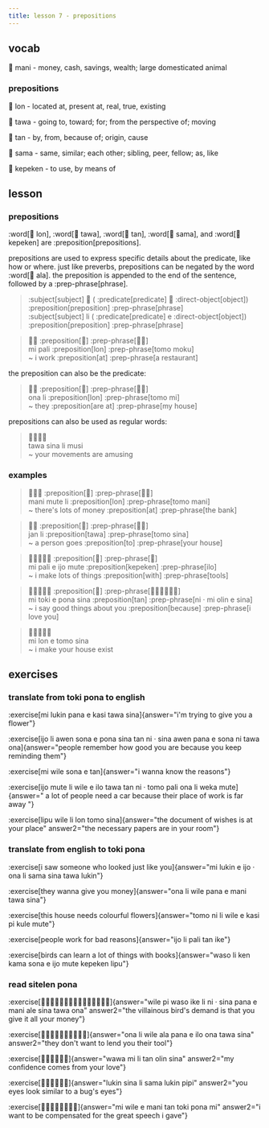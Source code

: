 ```yaml
---
title: lesson 7 - prepositions
---
```

## vocab
󱤲 mani - money, cash, savings, wealth; large domesticated animal

### prepositions
󱤬 lon - located at, present at, real, true, existing

󱥩 tawa - going to, toward; for; from the perspective of; moving

󱥧 tan - by, from, because of; origin, cause

󱥖 sama - same, similar; each other; sibling, peer, fellow; as, like

󱤙 kepeken - to use, by means of

## lesson
### prepositions
:word[󱤬 lon], :word[󱥩 tawa], :word[󱥧 tan], :word[󱥖 sama], and :word[󱤙 kepeken] are :preposition[prepositions].

prepositions are used to express specific details about the predicate, like how or where. just like preverbs, prepositions can be negated by the word :word[󱤂 ala]. the preposition is appended to the end of the sentence, followed by a :prep-phrase[phrase].

> :subject[subject] 󱤧 ( :predicate[predicate] 󱤉 :direct-object[object]) :preposition[preposition] :prep-phrase[phrase] \
> :subject[subject] li ( :predicate[predicate] e :direct-object[object]) :preposition[preposition] :prep-phrase[phrase]

> 󱤴󱥉 :preposition[󱤬] :prep-phrase[󱥭󱤶] \
> mi pali :preposition[lon] :prep-phrase[tomo moku] \
> ~ i work :preposition[at] :prep-phrase[a restaurant]

the preposition can also be the predicate:

> 󱥆󱤧 :preposition[󱤬] :prep-phrase[󱥭󱤴] \
> ona li :preposition[lon] :prep-phrase[tomo mi] \
> ~ they :preposition[are at] :prep-phrase[my house]

prepositions can also be used as regular words:

> 󱥩󱥞󱤧󱤻 \
> tawa sina li musi \
> ~ your movements are amusing

### examples
> 󱤲󱤼󱤧 :preposition[󱤬] :prep-phrase[󱥭󱤲] \
> mani mute li :preposition[lon] :prep-phrase[tomo mani] \
> ~ there's lots of money :preposition[at] :prep-phrase[the bank]

> 󱤑󱤧 :preposition[󱥩] :prep-phrase[󱥭󱥞] \
> jan li :preposition[tawa] :prep-phrase[tomo sina] \
> ~ a person goes :preposition[to] :prep-phrase[your house]

> 󱤴󱥉󱤉󱤌󱤼 :preposition[󱤙] :prep-phrase[󱤎] \
> mi pali e ijo mute :preposition[kepeken] :prep-phrase[ilo] \
> ~ i make lots of things :preposition[with] :prep-phrase[tools]

> 󱤴󱥬󱤉󱥔󱥞 :preposition[󱥧] :prep-phrase[󱥁󱦜󱤴󱥅󱤉󱥞] \
> mi toki e pona sina :preposition[tan] :prep-phrase[ni · mi olin e sina] \
> ~ i say good things about you :preposition[because] :prep-phrase[i love you]

> 󱤴󱤬󱤉󱥭󱥞 \
> mi lon e tomo sina \
> ~ i make your house exist

## exercises
### translate from toki pona to english
:exercise[mi lukin pana e kasi tawa sina]{answer="i'm trying to give you a flower"}

:exercise[ijo li awen sona e pona sina tan ni · sina awen pana e sona ni tawa ona]{answer="people remember how good you are because you keep reminding them"}

:exercise[mi wile sona e tan]{answer="i wanna know the reasons"}

:exercise[ijo mute li wile e ilo tawa tan ni · tomo pali ona li weka mute]{answer=" a lot of people need a car because their place of work is far away "}

:exercise[lipu wile li lon tomo sina]{answer="the document of wishes is at your place" answer2="the necessary papers are in your room"}

### translate from english to toki pona
:exercise[i saw someone who looked just like you]{answer="mi lukin e ijo · ona li sama sina tawa lukin"}

:exercise[they wanna give you money]{answer="ona li wile pana e mani tawa sina"}

:exercise[this house needs colourful flowers]{answer="tomo ni li wile e kasi pi kule mute"}

:exercise[people work for bad reasons]{answer="ijo li pali tan ike"}

:exercise[birds can learn a lot of things with books]{answer="waso li ken kama sona e ijo mute kepeken lipu"}

### read sitelen pona
:exercise[󱥷󱥍󱥴󱤍󱤧󱥁󱦜󱥞󱥌󱤉󱤲󱤄󱥞󱥩󱥆]{answer="wile pi waso ike li ni · sina pana e mani ale sina tawa ona" answer2="the villainous bird's demand is that you give it all your money"}

:exercise[󱥆󱤧󱥷󱤂󱥌󱤉󱤎󱥆󱥩󱥞]{answer="ona li wile ala pana e ilo ona tawa sina" answer2="they don't want to lend you their tool"}

:exercise[󱥵󱤴󱤧󱥧󱥅󱥞]{answer="wawa mi li tan olin sina" answer2="my confidence comes from your love"}

:exercise[󱤮󱥞󱤧󱥖󱤮󱥑]{answer="lukin sina li sama lukin pipi" answer2="you eyes look similar to a bug's eyes"}

:exercise[󱤴󱥷󱤉󱤲󱥧󱥬󱥔󱤴]{answer="mi wile e mani tan toki pona mi" answer2="i want to be compensated for the great speech i gave"}